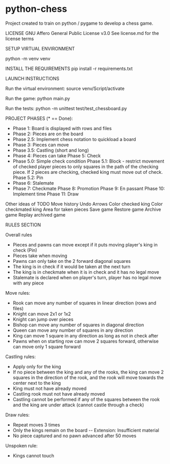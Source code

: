 # python-chess

Project created to train on python / pygame to develop a chess game.

LICENSE
GNU Affero General Public License v3.0
See license.md for the license terms

SETUP VIRTUAL ENVIRONMENT

python -m venv venv

INSTALL THE REQUIREMENTS
pip install -r requirements.txt

LAUNCH INSTRUCTIONS

Run the virtual environment:
source venv/Script/activate

Run the game:
python main.py

Run the tests:
python -m unittest test/test_chessboard.py

PROJECT PHASES (* == Done):
* Phase 1: Board is displayed with rows and files
* Phase 2: Pieces are on the board
* Phase 2.5: Implement chess notation to quickload a board
* Phase 3: Pieces can move
* Phase 3.5: Castling (short and long)
* Phase 4: Pieces can take
Phase 5: Check
* Phase 5.0: Simple check condition
Phase 5.1: Block - restrict movement of checked player pieces to only squares in the path of the checking piece. If 2 pieces are checking, checked king must move out of check.
Phase 5.2: Pin
* Phase 6: Stalemate
* Phase 7: Checkmate
Phase 8: Promotion
Phase 9: En passant
Phase 10: Implement time
Phase 11: Draw

Other ideas of TODO
Move history
Undo
Arrows
Color checked king
Color checkmated king
Area for taken pieces
Save game
Restore game
Archive game
Replay archived game

RULES SECTION

Overall rules
- Pieces and pawns can move except if it puts moving player's king in check (Pin)
- Pieces take when moving
- Pawns can only take on the 2 forward diagonal squares
- The king is in check if it would be taken at the next turn
- The king is in checkmate when it is in check and it has no legal move
- Stalemate is declared when on player's turn, player has no legal move with any piece

Move rules:
- Rook can move any number of squares in linear direction (rows and files)
- Knight can move 2x1 or 1x2
- Knight can jump over pieces
- Bishop can move any number of squares in diagonal direction
- Queen can move any number of squares in any direction
- King can move 1 square in any direction as long as not in check after
- Pawns when on starting row can move 2 squares forward, otherwise can move only 1 square forward

Castling rules:
- Apply only for the king
- If no piece between the king and any of the rooks, the king can move 2 squares in the direction of the rook, and the rook will move towards the center next to the king
- King must not have already moved
- Castling rook must not have already moved
- Castling cannot be performed if any of the squares between the rook and the king are under attack (cannot castle through a check)

Draw rules:
- Repeat moves 3 times
- Only the kings remain on the board
-- Extension: Insufficient material
- No piece captured and no pawn advanced after 50 moves

Unspoken rule:
- Kings cannot touch
